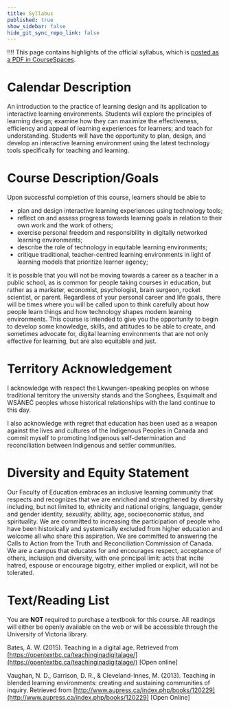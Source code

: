 ```yaml
---
title: Syllabus
published: true
show_sidebar: false
hide_git_sync_repo_link: false
---
```


!!!! This page contains highlights of the official syllabus, which is [posted as a PDF in CourseSpaces](https://coursespaces.uvic.ca).

# Calendar Description

An introduction to the practice of learning design and its application to interactive learning environments. Students will explore the principles of learning design; examine how they can maximize the effectiveness, efficiency and appeal of learning experiences for learners; and teach for understanding. Students will have the opportunity to plan, design, and develop an interactive learning environment using the latest technology tools specifically for teaching and learning.

# Course Description/Goals

Upon successful completion of this course, learners should be able to

- plan and design interactive learning experiences using technology tools;
- reflect on and assess progress towards learning goals in relation to their own work and the work of others;
- exercise personal freedom and responsibility in digitally networked learning environments;
- describe the role of technology in equitable learning environments;
- critique traditional, teacher-centred learning environments in light of learning models that prioritize learner agency;

It is possible that you will not be moving towards a career as a teacher in a public school, as is common for people taking courses in education, but rather as a marketer, economist, psychologist, brain surgeon, rocket scientist, or parent. Regardless of your personal career and life goals, there will be times where you will be called upon to think carefully about how people learn things and how technology shapes modern learning environments. This course is intended to give you the opportunity to begin to develop some knowledge, skills, and attitudes to be able to create, and sometimes advocate for, digital learning environments that are not only effective for learning, but are also equitable and just.

# Territory Acknowledgement

I acknowledge with respect the Lkwungen-speaking peoples on whose traditional territory the university stands and the Songhees, Esquimalt and WSÁNEĆ peoples whose historical relationships with the land continue to this day.

I also acknowledge with regret that education has been used as a weapon against the lives and cultures of the Indigenous Peoples in Canada and commit myself to promoting Indigenous self-determination and reconciliation between Indigenous and settler communities.

# Diversity and Equity Statement

Our Faculty of Education embraces an inclusive learning community that respects and recognizes that we are enriched and strengthened by diversity including, but not limited to, ethnicity and national origins, language, gender and gender identity, sexuality, ability, age, socioeconomic status, and spirituality. We are committed to increasing the participation of people who have been historically and systemically excluded from higher education and welcome all who share this aspiration. We are committed to answering the Calls to Action from the Truth and Reconciliation Commission of Canada. We are a campus that educates for and encourages respect, acceptance of others, inclusion and diversity, with one principal limit: acts that incite hatred, espouse or encourage bigotry, either implied or explicit, will not be tolerated.

# Text/Reading List

You are **NOT** required to purchase a textbook for this course. All readings will either be openly available on the web or will be accessible through the University of Victoria library.

Bates, A. W. (2015). Teaching in a digital age. Retrieved from [https://opentextbc.ca/teachinginadigitalage/](https://opentextbc.ca/teachinginadigitalage/) [Open online]

Vaughan, N. D., Garrison, D. R., & Cleveland-Innes, M. (2013). Teaching in blended learning environments: creating and sustaining communities of inquiry. Retrieved from [http://www.aupress.ca/index.php/books/120229](http://www.aupress.ca/index.php/books/120229) [Open Online]
